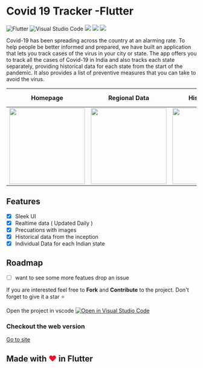 

#  Covid 19 Tracker -Flutter


![Flutter](https://img.shields.io/badge/Flutter-%2302569B.svg?style=for-the-badge&logo=Flutter&logoColor=white)
![Visual Studio Code](https://img.shields.io/badge/Visual%20Studio%20Code-0078d7.svg?style=for-the-badge&logo=visual-studio-code&logoColor=white)
![](https://img.shields.io/badge/Flutter_Version-2.2.3-9558B2.svg?style=for-the-badge&logo=Flutter)
![](https://img.shields.io/badge/Dart_Version-2.13.4-Blue.svg?style=for-the-badge&logo=Dart)
![](https://img.shields.io/badge/Status-Stable-blue.svg?style=for-the-badge)

Covid-19 has been spreading across the country at an alarming rate. To help people be better informed and prepared, we have built an application that lets you track cases of the virus in your city or state. The app offers you to track all the cases of Covid-19 in India and also tracks each state separately, providing historical data for each state from the start of the pandemic. It also provides a list of preventive measures that you can take to avoid the virus.

|Homepage|  Regional Data|Historical Data| Symptoms and precautions |
|--|--|--|--|
|<img width =200 src="https://raw.githubusercontent.com/imsudip/covid19_Tracker/main/photo_2021-04-23_23-19-31.jpg"> | <img width =200 src="https://raw.githubusercontent.com/imsudip/covid19_Tracker/main/photo_2021-04-23_23-19-24.jpg"> |<img width =200 src="https://raw.githubusercontent.com/imsudip/covid19_Tracker/main/photo_2021-04-23_23-19-29.jpg"> |<img width =200 src="https://raw.githubusercontent.com/imsudip/covid19_Tracker/main/photo_2021-04-23_23-19-27.jpg">  |

## Features
 - [x] Sleek UI
 - [x] Realtime data ( Updated Daily )
 - [x] Precuations with images
 - [x] Historical data from the inception
 - [x] Individual Data for each Indian state

## Roadmap
- [ ] want to see some more featues drop an issue

If you are interested feel free to **Fork** and **Contribute** to the project.
Don't forget to give it a star ⭐

Open the project in vscode
[![Open in Visual Studio Code](https://open.vscode.dev/badges/open-in-vscode.svg)](https://open.vscode.dev/imsudip/bells)
### Checkout the web version
[Go to site](imsudip.github.io/covid19_tracker/)
## Made with <span style="color: #E81224;">&hearts;</span> in Flutter
